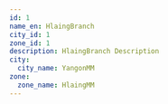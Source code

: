 ```yaml
---
id: 1
name_en: HlaingBranch
city_id: 1
zone_id: 1
description: HlaingBranch Description
city:
  city_name: YangonMM
zone:
  zone_name: HlaingMM
---
```

